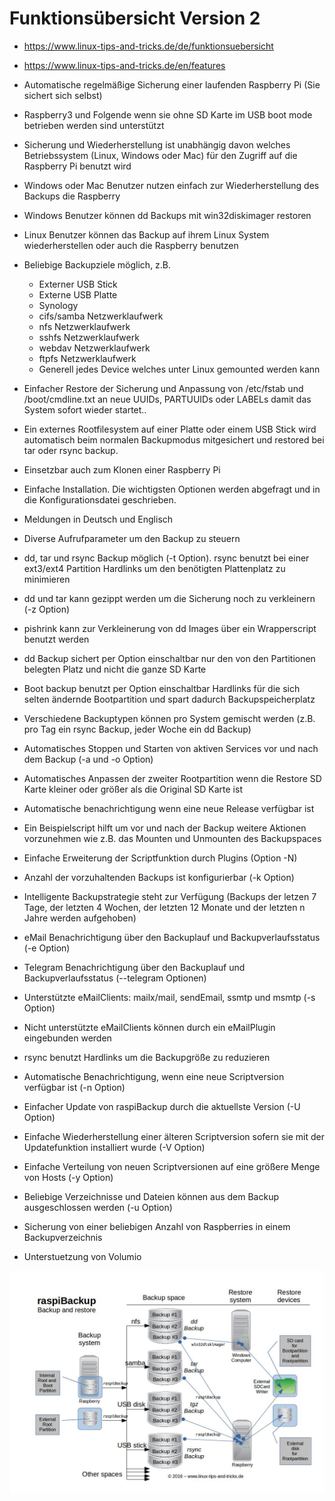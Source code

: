 # Funktionsübersicht Version 2

- <https://www.linux-tips-and-tricks.de/de/funktionsuebersicht>
- <https://www.linux-tips-and-tricks.de/en/features>

- Automatische regelmäßige Sicherung einer laufenden Raspberry Pi (Sie sichert sich selbst)
- Raspberry3 und Folgende wenn sie ohne SD Karte im USB boot mode betrieben werden sind unterstützt
- Sicherung und Wiederherstellung ist unabhängig davon welches Betriebssystem (Linux, Windows oder Mac) für den Zugriff auf die Raspberry Pi benutzt wird
- Windows oder Mac Benutzer nutzen einfach zur Wiederherstellung des Backups die Raspberry
- Windows Benutzer können dd Backups mit win32diskimager restoren
- Linux Benutzer können das Backup auf ihrem Linux System wiederherstellen oder auch die Raspberry benutzen
- Beliebige Backupziele möglich, z.B.
    - Externer USB Stick
    - Externe USB Platte
    - Synology
    - cifs/samba Netzwerklaufwerk
    - nfs Netzwerklaufwerk
    - sshfs Netzwerklaufwerk
    - webdav Netzwerklaufwerk
    - ftpfs Netzwerklaufwerk
    - Generell jedes Device welches unter Linux gemounted werden kann
- Einfacher Restore der Sicherung und Anpassung von /etc/fstab und /boot/cmdline.txt an neue UUIDs, PARTUUIDs oder LABELs damit das System sofort wieder startet..
- Ein externes Rootfilesystem auf einer Platte oder einem USB Stick wird automatisch beim normalen Backupmodus mitgesichert und restored bei tar oder rsync backup.
- Einsetzbar auch zum Klonen einer Raspberry Pi
- Einfache Installation. Die wichtigsten Optionen werden abgefragt und in die Konfigurationsdatei geschrieben.
- Meldungen in Deutsch und Englisch
- Diverse Aufrufparameter um den Backup zu steuern
- dd, tar und rsync Backup möglich (-t Option). rsync benutzt bei einer ext3/ext4 Partition Hardlinks um den benötigten Plattenplatz zu minimieren
- dd und tar kann gezippt werden um die Sicherung noch zu verkleinern (-z Option)
- pishrink kann zur Verkleinerung von dd Images über ein Wrapperscript benutzt werden
- dd Backup sichert per Option einschaltbar nur den von den Partitionen belegten Platz und nicht die ganze SD Karte
- Boot backup benutzt per Option einschaltbar Hardlinks für die sich selten ändernde Bootpartition und spart dadurch Backupspeicherplatz
- Verschiedene Backuptypen können pro System gemischt werden (z.B. pro Tag ein rsync Backup, jeder Woche ein dd Backup)
- Automatisches Stoppen und Starten von aktiven Services vor und nach dem Backup (-a und -o Option)
- Automatisches Anpassen der zweiter Rootpartition wenn die Restore SD Karte kleiner oder größer als die Original SD Karte ist
- Automatische benachrichtigung wenn eine neue Release verfügbar ist
- Ein Beispielscript hilft um vor und nach der Backup weitere Aktionen vorzunehmen wie z.B. das Mounten und Unmounten des Backupspaces
- Einfache Erweiterung der Scriptfunktion durch Plugins (Option -N)
- Anzahl der vorzuhaltenden Backups ist konfigurierbar (-k Option)
- Intelligente Backupstrategie steht zur Verfügung (Backups der letzen 7 Tage, der letzten 4 Wochen, der letzten 12 Monate und der letzten n Jahre werden aufgehoben)
- eMail Benachrichtigung über den Backuplauf und Backupverlaufsstatus (-e Option)
- Telegram Benachrichtigung über den Backuplauf und Backupverlaufsstatus (--telegram Optionen)
- Unterstützte eMailClients: mailx/mail, sendEmail, ssmtp und msmtp (-s Option)
- Nicht unterstützte eMailClients können durch ein eMailPlugin eingebunden werden
- rsync benutzt Hardlinks um die Backupgröße zu reduzieren
- Automatische Benachrichtigung, wenn eine neue Scriptversion verfügbar ist (-n Option)
- Einfacher Update von raspiBackup durch die aktuellste Version (-U Option)
- Einfache Wiederherstellung einer älteren Scriptversion sofern sie mit der Updatefunktion installiert wurde (-V Option)
- Einfache Verteilung von neuen Scriptversionen auf eine größere Menge von Hosts (-y Option)
- Beliebige Verzeichnisse und Dateien können aus dem Backup ausgeschlossen werden (-u Option)
- Sicherung von einer beliebigen Anzahl von Raspberries in einem Backupverzeichnis
- Unterstuetzung von Volumio

![Übersichtsbild](images/raspiBackupOverview.jpg)
